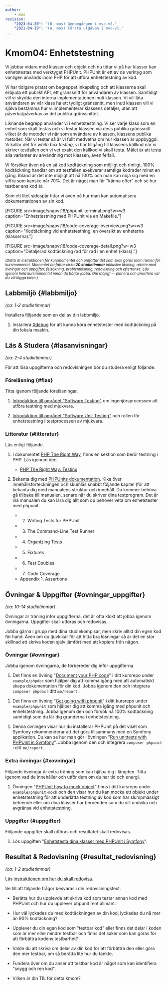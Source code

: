 ```yaml
---
author:
    - mos
revision:
    "2023-04-20": "(B, mos) Genomgången i mvc-v2."
    "2021-04-19": "(A, mos) Första utgåvan i mvc-v1."
...
```

Kmom04: Enhetstestning
==================================

Vi jobbar vidare med klasser och objekt och nu tittar vi på hur klasser kan enhetstestas med verktyget PHPUnit. PHPUnit är ett av de verktyg som vanligen används inom PHP för att utföra enhetstestning av kod.

Vi har tidigare pratat om begreppet inkapsling och att klasserna skall erbjuda ett publikt API, ett gränssnitt för användaren av klassen. Samtidigt vill vi skydda den interna implementationen inuti klassen. Vi vill låta användaren av vår klass ha ett tydligt gränssnitt, men inuti klassen vill vi själva bestämma hur vi implementerar klassens detaljer, utan att påverka/påverkas av det publika gränssnittet.

Liknande begrepp använder vi i enhetstestning. Vi ser varje klass som en enhet som skall testas och vi testar klassen via dess publika gränssnitt vilket är de metoder vi når som användare av klassen, klassens publika metoder. När vi testar så är vi fullt medvetna om hur klassen är uppbyggd. Vi kallar det för _white box testing_, vi har tillgång till klassens källkod när vi skriver testfallen och vi vet exakt den källkod vi skall testa. Målet är att testa alla varianter av användning mot klassen, även felfall.

Vi försöker även nå en så kod kodtäckning som möjligt och rimligt. 100% kodtäckning handlar om att testfallen exekverar samtliga kodrader minst en gång. Ibland är det inte möjligt att nå 100% och man kan nöja sig med en siffra som kanske når 70%. Det är något man får "känna efter" och se hur testbar ens kod är.

Som ett litet sidospår tittar vi även på hur man kan automatisera dokumentationen av sin kod.

<!-- more -->

[FIGURE src=image/snapvt18/phpunit-terminal.png?w=w3 caption="Enhetstestning med PHPUnit via en Makefile."]

[FIGURE src=image/snapvt18/code-coverage-overview.png?w=w3 caption="Kodtäckning vid enhetstestning, en översikt av enheterna (klasserna)."]

[FIGURE src=image/snapvt18/code-coverage-detail.png?w=w3 caption="Detaljerad kodtäckning rad för rad i en enhet (klass)."]

<small><i>(Detta är instruktionen för kursmomentet och omfattar det som skall göras inom ramen för kursmomentet. Momentet omfattar cirka **20 studietimmar** inklusive läsning, arbete med övningar och uppgifter, felsökning, problemlösning, redovisning och eftertanke. Läs igenom hela kursmomentet innan du börjar jobba. Om möjligt -- planera och prioritera var du vill lägga tiden.)</i></small>



Labbmiljö  {#labbmiljo}
---------------------------------

*(ca: 1-2 studietimmar)*

Installera följande som en del av din labbmiljö.

1. Installera [Xdebug](labbmiljo/xdebug) för att kunna köra enhetstester med kodtäckning på din lokala maskin.



Läs & Studera  {#lasanvisningar}
---------------------------------

*(ca: 2-4 studietimmar)*

För att lösa uppgifterna och redovisningen bör du studera enligt följande.



### Föreläsning {#flas}

Titta igenom följande föreläsningar.

1. [Introduktion till området "Software Testing"](./../forelasning/software-testing) om ingenjörsprocessen att utföra testning med mjukvara.

1. [Introduktion till området "Software Unit Testing"](./../forelasning/software-unit-testing) och rollen för enhetstestning i testprocessen av mjukvara.

<!--
Föreläsning om phpunit? Eller räcker med övningen? Kanske en kort föreläsning som bara visar projektet?

När det gäller phpunit så är bland annat följande resurser intressanta att ha koll på.

* [PHPUnits hemsida](https://phpunit.de/)
* [Manualen](https://phpunit.readthedocs.io) (dubbelkolla så att du läser rätt version av manualen som mappas mot den version av phpunit du använder).
* [PHPUnit och PHP supportade versioner](https://phpunit.de/supported-versions.html), se vilka versioner som är aktiva för tillfället.
* [PHPUnit på GitHub](https://github.com/sebastianbergmann/phpunit), följ utvecklingen och läs om vilka issues som finns.

För att kodtäckningen skall fungera behöver du installera Xdebug.

* [Hemsidan för Xdebug](https://xdebug.org/)

Föreläs om phpdoc, generering av dokumentation samt uml diagram och json docs.

-->



### Litteratur  {#litteratur}

Läs enligt följande.

1. I dokumentet [PHP The Right Way](http://www.phptherightway.com/), finns en sektion som berör testning i PHP. Läs igenom den.

    * [PHP The Right Way: Testing](https://phptherightway.com/#testing)

1. Bekanta dig med [PHPUnits dokumentation](https://phpunit.readthedocs.io/). Kika över innehållsförteckningen och skumläs snabbt följande kapitel (för att bekanta dig med manualens struktur och innehåll. Du kommer behöva gå tillbaka till manualen, senare när du skriver dina testprogram. Det är via manualen du kan lära dig allt som du behöver veta om enhetstester med phpunit.

    * 2. Writing Tests for PHPUnit
    * 3. The Command-Line Test Runner
    * 4. Organizing Tests
    * 5. Fixtures
    * 6. Test Doubles
    * 7. Code Coverage
    * Appendix 1. Assertions



<!--
Kanske bra när man kan lite mer om enhetstestning och vill elaborera om det.

1. På StackOverflow/StackExchange finns följande funderingar och frågor om enhetstestning besvarade, läs frågorna och de olika svaren för att skapa dig en bild av vad programmerare generellt anser om enhetstestning.
    * "[Is Unit Testing worth the effort?](https://stackoverflow.com/questions/67299/is-unit-testing-worth-the-effort)"
    * "[Why would you write unit-tests for controllers?](https://softwareengineering.stackexchange.com/questions/338420/why-would-you-write-unit-tests-for-controllers)"
-->



Övningar & Uppgifter  {#ovningar_uppgifter}
-------------------------------------------

*(ca: 10-14 studietimmar)*

Övningar är träning inför uppgifterna, det är ofta klokt att jobba igenom övningarna. Uppgifter skall utföras och redovisas.

Jobba gärna i grupp med dina studiekompisar, men skriv alltid din egen kod för hand. Även om du tjuvkikar för att hitta bra lösningar så är det en stor skillnad att skriva koden själv jämfört med att kopiera från någon.



### Övningar {#ovningar}

Jobba igenom övningarna, de förbereder dig inför uppgifterna.

1. Det finns en övning "[Document your PHP code](https://github.com/dbwebb-se/mvc/tree/main/example/phpdoc)" i ditt kursrepo under `example/phpdoc` som hjälper dig att komma igång med att automatiskt skapa dokumentation för din kod. Jobba igenom den och integrera `composer phpdoc` i ditt `me/report`.

<!--
generera dokumentation, uml  hur fixa uml klassdiagram?
Kanske flytta det till kmom03 i fortsättningen?

Hur dokumentera json api?
-->

1. Det finns en övning "[Get going with phpunit](https://github.com/dbwebb-se/mvc/tree/main/example/phpunit)" i ditt kursrepo under `example/phpunit` som hjälper dig att komma igång med phpunit och enhetstestning. Jobba igenom den och försök nå 100% kodtäckning samtidigt som du lär dig grunderna i enhetstestning.

<!--
* Använd coverage/dashboard.html för att prata om nyckeltal och CRAP score. 
* Kanske tvinga tester på de metoder med högst CRAP?
-->

1. Denna övningen visar hur du installerar PHPUnit på det viset som Symfony rekommenderar att det görs tillsammans med en Symfony applikation. Du kan se hur man gör i övningen "[Run unittests with PHPUnit in Symfony](https://github.com/dbwebb-se/mvc/tree/main/example/phpunit-symfony)". Jobba igenom den och integrera `composer phpunit` i ditt `me/report`.



### Extra övningar {#xovningar}

Följande övningar är extra träning som kan hjälpa dig i längden. Titta igenom vad de innehåller och utför dem om du har tid och energi.

1. Övningen "[PHPUnit how to mock object](https://github.com/dbwebb-se/mvc/tree/main/example/phpunit-mock)" finns i ditt kursrepo under `example/phpunit-mock` och den visar hur du kan mocka ett objekt under enhetstestning för att underlätta testning av kod som har slumpmässigt beteende eller om dina klasser har beroenden som du vill undvika och avgränsa vid enhetstestning.

<!--
* how to test controller
* how to mock session & request
-->



### Uppgifter {#uppgifter}

Följande uppgifter skall utföras och resultatet skall redovisas.

1. Lös uppgiften "[Enhetstesta dina klasser med PHPUnit i Symfony](uppgift/enhetstesta-dina-klasser-med-phpunit-i-symfony)".



Resultat & Redovisning  {#resultat_redovisning}
-----------------------------------------------

*(ca: 1-2 studietimmar)*

Läs [instruktionen om hur du skall redovisa](./../redovisa).

Se till att följande frågor besvaras i din redovisningstext.

* Berätta hur du upplevde att skriva kod som testar annan kod med PHPUnit och hur du upplever phpunit rent allmänt.

* Hur väl lyckades du med kodtäckningen av din kod, lyckades du nå mer än 90% kodtäckning?

* Upplever du din egen kod som "testbar kod" eller finns det delar i koden som är mer eller mindre testbar och finns det saker som kan göras för att förbättra kodens testbarhet?

* Valde du att skriva om delar av din kod för att förbättra den eller göra den mer testbar, om så berätta lite hur du tänkte.

* Fundera över om du anser att testbar kod är något som kan identifiera "snygg och ren kod".

* Vilken är din TIL för detta kmom?


<!--
* Berätta om din implementation från uppgiften. Hur löste du uppgiften, är du nöjd/missnöjd, vilken förbättringspotential ser du i din koden/spelet, var uppgiften svårt/enkelt/utmanande, håller din kod god/hög kvalitet?
-->
